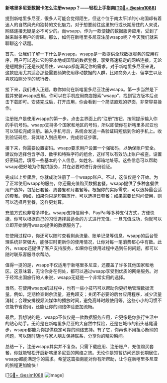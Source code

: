 **新喀里多尼亚数据卡怎么注册wsapp？——轻松上手指南[[TG💪+ @esim1088](https://t.me/s/esim1088)]**

提到新喀里多尼亚，很多人可能会觉得陌生，但这个位于南太平洋的小岛国却有着迷人的自然风光和独特的文化魅力。对于想要前往这里旅行或长期居住的人来说，网络连接无疑是必不可少的。而wsapp，作为一款便捷的数据服务应用，受到了越来越多用户的青睐。那么，如何在新喀里多尼亚注册wsapp呢？今天我们就来聊聊这个话题。

首先，让我们了解一下什么是wsapp。wsapp是一款提供全球数据服务的应用程序，用户可以通过它购买本地或国际的数据套餐，享受高速稳定的网络连接。无论是短期旅行还是长期居住，wsapp都能满足你的需求。对于新喀里多尼亚来说，这款应用尤其适合那些需要频繁使用移动数据的人群，比如商务人士、留学生以及喜欢拍照分享的旅行者。

接下来，我们进入正题，教你如何在新喀里多尼亚注册wsapp。第一步当然是下载并安装wsapp应用。你可以在手机应用商店搜索“wsapp”，找到官方版本后点击下载即可。安装完成后，打开应用，你会看到一个简洁直观的界面，非常容易操作。

注册账户是使用wsapp的第一步。点击主界面上的“注册”按钮，按照提示输入你的手机号码。wsapp支持多个国家和地区的号码，所以即使你在新喀里多尼亚也可以轻松完成注册。输入手机号后，系统会发送一条验证码短信到你的手机上。收到验证码后，将其输入到应用中，完成验证步骤。

接下来，你需要设置密码。wsapp要求用户设置一个强密码，以确保账户安全。建议你选择包含字母、数字和特殊字符的组合，这样可以有效防止账户被盗。设置好密码后，填写一些基本的个人信息，如姓名、邮箱地址等。这些信息可以帮助wsapp更好地为你提供服务，并在必要时进行身份验证。

完成以上步骤后，你就成功注册了一个wsapp账户。不过，这仅仅是个开始。为了正常使用wsapp的服务，你还需充值购买数据套餐。wsapp提供了多种套餐供用户选择，包括日套餐、周套餐和月套餐等。根据你的实际需求，可以选择最合适的套餐。例如，如果你只是短期旅行，可以选择日套餐；如果需要长时间使用，则可以选择月套餐，这样更划算。

充值方式也非常多样化。wsapp支持信用卡、PayPal等多种支付方式，方便快捷。你可以根据自己的习惯选择最适合的方式进行充值。一旦充值成功，你就可以立即开始使用wsapp提供的数据服务了。

在使用过程中，你还可以随时查看剩余流量、账单记录等信息。wsapp的后台管理系统非常强大，能够实时更新你的使用情况，让你对每一笔消费都心中有数。此外，wsapp还提供了客户支持服务，如果你在使用过程中遇到任何问题，都可以随时联系客服寻求帮助。

值得一提的是，wsapp不仅适用于新喀里多尼亚，还覆盖了许多其他国家和地区。这意味着，无论你身在何处，都可以通过wsapp享受到优质的网络服务。对于经常出国旅行的人来说，wsapp无疑是一个非常实用的选择。

当然，在使用wsapp的过程中，也有一些小技巧可以帮助你更好地管理数据流量。例如，定期检查剩余流量，避免超支；关闭不必要的后台应用程序，减少流量消耗；合理安排视频流媒体的播放时间，避免高峰时段使用等。这些小小的习惯不仅能节省费用，还能让你的网络体验更加流畅。

最后，我想说的是，wsapp不仅仅是一款数据服务应用，它更像是你旅行生活中的贴心助手。无论是在新喀里多尼亚的大自然中探险，还是在城市的街头巷尾漫步，wsapp都能为你提供稳定可靠的网络支持。有了它，你再也不用担心断网的问题，可以随时随地与家人朋友保持联系，分享你的精彩瞬间。

总结一下，注册wsapp其实并不复杂。只需下载应用、注册账户、充值购买套餐，你就能轻松开启新喀里多尼亚的网络之旅。无论你是短暂访问还是长期居住，wsapp都能满足你的需求。希望这篇指南能对你有所帮助，让你在新喀里多尼亚的旅程更加愉快！

[[TG💪+ @esim1088](https://t.me/s/esim1088) ![Image](https://i.postimg.cc/4NQfJmqS/Snipaste-2025-05-13-00-14-12.png)]